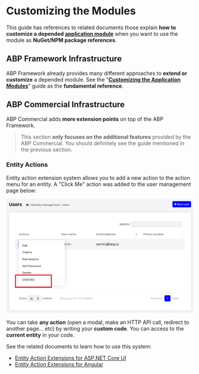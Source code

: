 # Customizing the Modules

This guide has references to related documents those explain **how to customize a depended [application module](../modules/index.md)** when you want to use the module as **NuGet/NPM package references**.

## ABP Framework Infrastructure

ABP Framework already provides many different approaches to **extend or customize** a depended module. See the "**[Customizing the Application Modules](https://docs.abp.io/en/abp/latest/Customizing-Application-Modules-Guide)**" guide as the **fundamental reference**.

## ABP Commercial Infrastructure

ABP Commercial adds **more extension points** on top of the ABP Framework.

> This section **only focuses on the additional features** provided by the ABP Commercial. You should definitely see the guide mentioned in the previous section.

### Entity Actions

Entity action extension system allows you to add a new action to the action menu for an entity. A "Click Me" action was added to the user management page below:

![user-action-extension-click-me](../images/user-action-extension-click-me.png)

You can take **any action** (open a modal, make an HTTP API call, redirect to another page... etc) by writing your **custom code**. You can access to the **current entity** in your code.

See the related documents to learn how to use this system:

* [Entity Action Extensions for ASP.NET Core UI](../ui/aspnetcore/entity-action-extensions.md)
* [Entity Action Extensions for Angular](../ui/angular/entity-action-extensions.md)